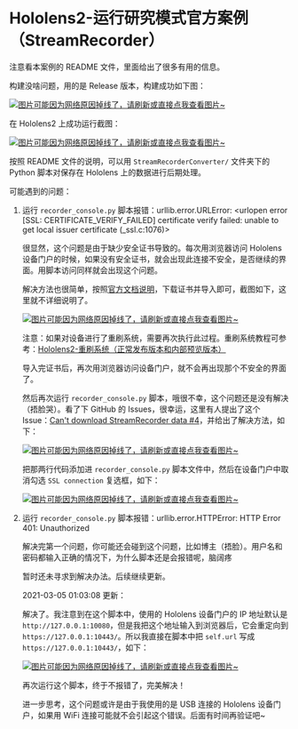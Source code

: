 # Hololens2-运行研究模式官方案例（StreamRecorder）

注意看本案例的 README 文件，里面给出了很多有用的信息。

构建没啥问题，用的是 Release 版本，构建成功如下图：

[![图片可能因为网络原因掉线了，请刷新或直接点我查看图片~](https://cdn.jsdelivr.net/gh/ylsislove/image-home/test/20210304214348.png)](https://cdn.jsdelivr.net/gh/ylsislove/image-home/test/20210304214348.png)

在 Hololens2 上成功运行截图：

[![图片可能因为网络原因掉线了，请刷新或直接点我查看图片~](https://cdn.jsdelivr.net/gh/ylsislove/image-home/test/20210304214425.jpg)](https://cdn.jsdelivr.net/gh/ylsislove/image-home/test/20210304214425.jpg)

按照 README 文件的说明，可以用 `StreamRecorderConverter/` 文件夹下的 Python 脚本对保存在 Hololens 上的数据进行后期处理。

可能遇到的问题：
1. 运行 `recorder_console.py` 脚本报错：urllib.error.URLError: <urlopen error [SSL: CERTIFICATE_VERIFY_FAILED] certificate verify failed: unable to get local issuer certificate (_ssl.c:1076)>

    很显然，这个问题是由于缺少安全证书导致的。每次用浏览器访问 Hololens 设备门户的时候，如果没有安全证书，就会出现此连接不安全，是否继续的界面。用脚本访问同样就会出现这个问题。

    解决方法也很简单，按照[官方文档说明](https://docs.microsoft.com/zh-cn/windows/mixed-reality/develop/platform-capabilities-and-apis/using-the-windows-device-portal#security-certificate)，下载证书并导入即可，截图如下，这里就不详细说明了。

    [![图片可能因为网络原因掉线了，请刷新或直接点我查看图片~](https://cdn.jsdelivr.net/gh/ylsislove/image-home/test/20210304215313.png)](https://cdn.jsdelivr.net/gh/ylsislove/image-home/test/20210304215313.png)

    注意：如果对设备进行了重刷系统，需要再次执行此过程。重刷系统教程可参考：[Hololens2-重刷系统（正常发布版本和内部预览版本）](./../2021-03-02/Hololens2-重刷系统（正常发布版本和内部预览版本）.md)

    导入完证书后，再次用浏览器访问设备门户，就不会再出现那个不安全的界面了。

    然后再次运行 `recorder_console.py` 脚本，哦很不幸，这个问题还是没有解决（捂脸哭）。看了下 GitHub 的 Issues，很幸运，这里有人提出了这个 Issue：[Can't download StreamRecorder data #4](https://github.com/microsoft/HoloLens2ForCV/issues/4)，并给出了解决方法，如下：

    [![图片可能因为网络原因掉线了，请刷新或直接点我查看图片~](https://cdn.jsdelivr.net/gh/ylsislove/image-home/test/20210304220823.png)](https://cdn.jsdelivr.net/gh/ylsislove/image-home/test/20210304220823.png)

    把那两行代码添加进 `recorder_console.py` 脚本文件中，然后在设备门户中取消勾选 `SSL connection` 复选框，如下：

    [![图片可能因为网络原因掉线了，请刷新或直接点我查看图片~](https://cdn.jsdelivr.net/gh/ylsislove/image-home/test/20210304221212.png)](https://cdn.jsdelivr.net/gh/ylsislove/image-home/test/20210304221212.png)

2. 运行 `recorder_console.py` 脚本报错：urllib.error.HTTPError: HTTP Error 401: Unauthorized

    解决完第一个问题，你可能还会碰到这个问题，比如博主（捂脸）。用户名和密码都输入正确的情况下，为什么脚本还是会报错呢，脑阔疼

    暂时还未寻求到解决办法。后续继续更新。

    2021-03-05 01:03:08 更新：

    解决了。我注意到在这个脚本中，使用的 Hololens 设备门户的 IP 地址默认是 `http://127.0.0.1:10080`，但是我把这个地址输入到浏览器后，它会重定向到 `https://127.0.0.1:10443/`。所以我直接在脚本中把 `self.url` 写成 `https://127.0.0.1:10443/`，如下：

    [![图片可能因为网络原因掉线了，请刷新或直接点我查看图片~](https://cdn.jsdelivr.net/gh/ylsislove/image-home/test/20210305010642.png)](https://cdn.jsdelivr.net/gh/ylsislove/image-home/test/20210305010642.png)

    再次运行这个脚本，终于不报错了，完美解决！

    进一步思考，这个问题或许是由于我使用的是 USB 连接的 Hololens 设备门户，如果用 WiFi 连接可能就不会引起这个错误。后面有时间再验证吧~
